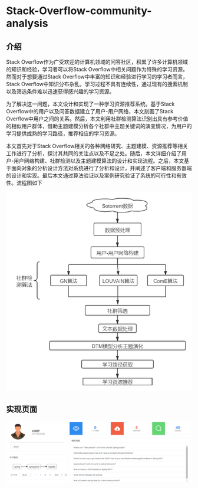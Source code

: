 # Stack-Overflow-community-analysis

## 介绍

Stack Overflow作为广受欢迎的计算机领域的问答社区，积累了许多计算机领域的知识和经验，学习者可以将Stack Overflow中相关问题作为特殊的学习资源。然而对于想要通过Stack Overflow中丰富的知识和经验进行学习的学习者而言，Stack Overflow中知识分布杂乱，学习过程不具有连续性，通过现有的搜索机制以及筛选条件难以迅速获得感兴趣的学习资源。

为了解决这一问题，本文设计和实现了一种学习资源推荐系统。基于Stack Overflow中的用户以及问答数据建立了用户-用户网络，本文刻画了Stack Overflow中用户之间的关系。然后，本文利用社群检测算法识别出具有参考价值的相似用户群体，借助主题建模分析各个社群中主题关键词的演变情况，为用户的学习提供成熟的学习路径，推荐相应的学习资源。

本文首先对于Stack Overflow相关的各种网络研究、主题建模、资源推荐等相关工作进行了分析，探讨其共同的关注点以及不足之处。随后，本文详细介绍了用户-用户网络构建、社群检测以及主题建模算法的设计和实现流程。之后，本文基于面向对象的分析设计方法对系统进行了分析和设计，并阐述了客户端和服务器端的设计和实现。最后本文通过算法验证以及案例研究验证了系统的可行性和有效性。流程图如下

![](https://github.com/bling666/Stack-Overflow-community-analysis/blob/main/img/%E6%B5%81%E7%A8%8B%E5%9B%BE.png)

## 实现页面

![](https://github.com/bling666/Stack-Overflow-community-analysis/blob/main/img/%E4%B8%BB%E9%A1%B5%E9%9D%A2.png)
